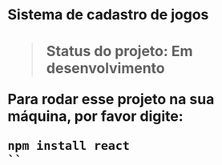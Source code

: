 <h1>Sistema de cadastro de jogos <h1> 
  
  > Status do projeto: Em desenvolvimento 
  
  Para rodar esse projeto na sua máquina, por favor digite: 
  
  ```
  npm install react
  ``
